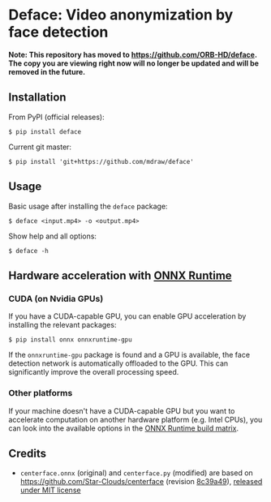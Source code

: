 # Deface: Video anonymization by face detection

**Note: This repository has moved to https://github.com/ORB-HD/deface.
The copy you are viewing right now will no longer be updated and will be removed in the future.**


## Installation

From PyPI (official releases):

    $ pip install deface

Current git master:

    $ pip install 'git+https://github.com/mdraw/deface'

## Usage

Basic usage after installing the `deface` package:

    $ deface <input.mp4> -o <output.mp4>

Show help and all options:

    $ deface -h


## Hardware acceleration with [ONNX Runtime](https://microsoft.github.io/onnxruntime/)

### CUDA (on Nvidia GPUs)

If you have a CUDA-capable GPU, you can enable GPU acceleration by installing the relevant packages:

    $ pip install onnx onnxruntime-gpu

If the `onnxruntime-gpu` package is found and a GPU is available, the face detection network is automatically offloaded to the GPU.
This can significantly improve the overall processing speed.

### Other platforms

If your machine doesn't have a CUDA-capable GPU but you want to accelerate computation on another hardware platform (e.g. Intel CPUs), you can look into the available options in the [ONNX Runtime build matrix](https://microsoft.github.io/onnxruntime/).


## Credits

- `centerface.onnx` (original) and `centerface.py` (modified) are based on https://github.com/Star-Clouds/centerface (revision [8c39a49](https://github.com/Star-Clouds/CenterFace/tree/8c39a497afb78fb2c064eb84bf010c273bb7d3ce)),
  [released under MIT license](https://github.com/Star-Clouds/CenterFace/blob/36afed/LICENSE)
